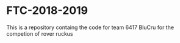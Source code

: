 # FTC-2018-2019
This is a repository containg the code for team 6417 BluCru for the competion of rover ruckus
